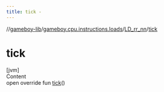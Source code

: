 ```yaml
---
title: tick -
---
```

//[gameboy-lib](../../index.md)/[gameboy.cpu.instructions.loads](../index.md)/[LD_rr_nn](index.md)/[tick](tick.md)



# tick  
[jvm]  
Content  
open override fun [tick](tick.md)()  




